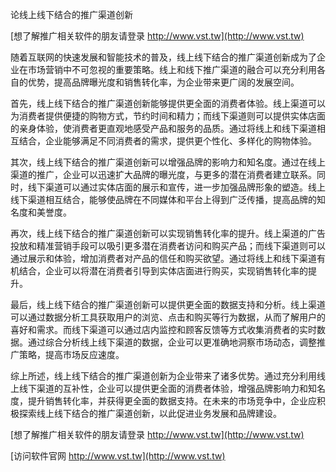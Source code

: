 论线上线下结合的推广渠道创新

[想了解推广相关软件的朋友请登录 http://www.vst.tw](http://www.vst.tw)

随着互联网的快速发展和智能技术的普及，线上线下结合的推广渠道创新成为了企业在市场营销中不可忽视的重要策略。线上和线下推广渠道的融合可以充分利用各自的优势，提高品牌曝光度和销售转化率，为企业带来更广阔的发展空间。

首先，线上线下结合的推广渠道创新能够提供更全面的消费者体验。线上渠道可以为消费者提供便捷的购物方式，节约时间和精力；而线下渠道则可以提供实体店面的亲身体验，使消费者更直观地感受产品和服务的品质。通过将线上和线下渠道相互结合，企业能够满足不同消费者的需求，提供更个性化、多样化的购物体验。

其次，线上线下结合的推广渠道创新可以增强品牌的影响力和知名度。通过在线上渠道的推广，企业可以迅速扩大品牌的曝光度，与更多的潜在消费者建立联系。同时，线下渠道可以通过实体店面的展示和宣传，进一步加强品牌形象的塑造。线上线下渠道相互结合，能够使品牌在不同媒体和平台上得到广泛传播，提高品牌的知名度和美誉度。

再次，线上线下结合的推广渠道创新可以实现销售转化率的提升。线上渠道的广告投放和精准营销手段可以吸引更多潜在消费者访问和购买产品；而线下渠道则可以通过展示和体验，增加消费者对产品的信任和购买欲望。通过将线上和线下渠道有机结合，企业可以将潜在消费者引导到实体店面进行购买，实现销售转化率的提升。

最后，线上线下结合的推广渠道创新可以提供更全面的数据支持和分析。线上渠道可以通过数据分析工具获取用户的浏览、点击和购买等行为数据，从而了解用户的喜好和需求。而线下渠道可以通过店内监控和顾客反馈等方式收集消费者的实时数据。通过综合分析线上线下渠道的数据，企业可以更准确地洞察市场动态，调整推广策略，提高市场反应速度。

综上所述，线上线下结合的推广渠道创新为企业带来了诸多优势。通过充分利用线上线下渠道的互补性，企业可以提供更全面的消费者体验，增强品牌影响力和知名度，提升销售转化率，并获得更全面的数据支持。在未来的市场竞争中，企业应积极探索线上线下结合的推广渠道创新，以此促进业务发展和品牌建设。

[想了解推广相关软件的朋友请登录 http://www.vst.tw](http://www.vst.tw)


[访问软件官网 http://www.vst.tw](http://www.vst.tw)
